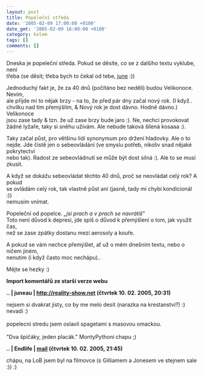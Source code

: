 ```yaml
---
layout: post
title: Popeleční středa
date: '2005-02-09 17:00:00 +0100'
date_gmt: '2005-02-09 16:00:00 +0100'
category: kolem
tags: []
comments: []
---
```

<p>Dneska je popeleční středa. Pokud se děsíte, co se z dalšího textu vyklube, není<br />
třeba (se děsit; třeba bych to čekal od tebe, <a href="http://reality-show.net">june</a> :))</p>
<p>Jednoduchý fakt je, že za 40 dnů (počítáno bez nedělí) budou Velikonoce. Nevím,<br />
ale přijde mi to nějak brzy - na to, že před pár dny začal nový rok. (I když..<br />
chvilku nad tím přemýšlím, &amp; Nový rok je dost dávno. Hodně dávno.) Velikonoce<br />
jsou zase tady &amp; tzn. že už zase brzy bude jaro :). Ne, nechci provokovat<br />
žádné lyžaře, taky si sněhu užívám. Ale nebude taková šílená kosaaa :).</p>
<p>Taky začal půst, pro většinu lidí synonymum pro držení hladovky. Ale o to<br />
nejde. Jde čistě jen o sebeovládání (ve smyslu potřeb, nikoliv snad nějaké pokrytectví<br />
nebo tak). Radost ze sebeovládnutí se může být dost silná :). Ale to se musí zkusit.</p>
<p>A když se dokážu sebeovládat těchto 40 dnů, proč se neovládat celý rok? A pokud<br />
se ovládám celý rok, tak vlastně půst ani (jasně, tady mi chybí kondicionál :))<br />
nemusím vnímat.</p>
<p>Popeleční od popelce. <em>&bdquo;jsi prach a v prach se navrátíš&ldquo;</em><br />
Toto není důvod k depresi, jde spíš o důvod k přemýšlení o tom, jak využít čas,<br />
než se zase zpátky dostanu mezi aerosoly a kouře.</p>
<p>A pokud se vám nechce přemýšlet, ať už o mém dnešním textu, nebo o ničem jiném,<br />
nenutím (i když často moc nechápu)..</p>
<p>Mějte se hezky :)</p>
<div class="import-komentaru">
<p><strong>Import komentářů ze starší verze webu</strong></p>
<div class="comment">
<p style="font-weight:bold"><span class="compredmet">..</span> | <span class="comname">juneau</span> |  <a href="http://reality-show.net">http://reality-show.net</a> (čtvrtek&nbsp;10.&nbsp;02.&nbsp;2005,&nbsp;20:31)</p>
<p>nejsem si dvakrat jisty, co by me melo desit (narazka na krestanstvi?) :) nevadi :) <br>  <br> popelecni stredu jsem oslavil spagetami s masovou omackou. <br>  <br> &quot;Dva špičáky, jeden placák.&quot; MontyPythoni chapu ;) </p>
</div>
<div class="comment">
<p style="font-weight:bold"><span class="compredmet">..</span> | <span class="comname">Endlife</span> |  <a href="mailto:jan.martinek@post.cz">mail</a> (čtvrtek&nbsp;10.&nbsp;02.&nbsp;2005,&nbsp;21:45)</p>
<p>chápu, na LoB jsem byl na filmovce (s Gilliamem a Jonesem ve stejnem sale :)) :) </p>
</div>
</div>
